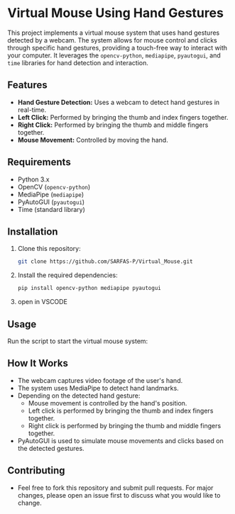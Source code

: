 # Virtual Mouse Using Hand Gestures

This project implements a virtual mouse system that uses hand gestures detected by a webcam. The system allows for mouse control and clicks through specific hand gestures, providing a touch-free way to interact with your computer. It leverages the `opencv-python`, `mediapipe`, `pyautogui`, and `time` libraries for hand detection and interaction.

## Features

- **Hand Gesture Detection:** Uses a webcam to detect hand gestures in real-time.
- **Left Click:** Performed by bringing the thumb and index fingers together.
- **Right Click:** Performed by bringing the thumb and middle fingers together.
- **Mouse Movement:** Controlled by moving the hand.

## Requirements

- Python 3.x
- OpenCV (`opencv-python`)
- MediaPipe (`mediapipe`)
- PyAutoGUI (`pyautogui`)
- Time (standard library)

## Installation

1. Clone this repository:
    ```bash
    git clone https://github.com/SARFAS-P/Virtual_Mouse.git
    ```

3. Install the required dependencies:
    ```bash
    pip install opencv-python mediapipe pyautogui
    ```
3. open in VSCODE
   

## Usage

Run the script to start the virtual mouse system:

How It Works
-----------
- The webcam captures video footage of the user's hand.
- The system uses MediaPipe to detect hand landmarks.
- Depending on the detected hand gesture:
     - Mouse movement is controlled by the hand's position.
     - Left click is performed by bringing the thumb and index fingers together.
     - Right click is performed by bringing the thumb and middle fingers together.
- PyAutoGUI is used to simulate mouse movements and clicks based on the detected gestures.
  
Contributing
-----------
- Feel free to fork this repository and submit pull requests. For major changes, please open an issue first to discuss what you would like to change.

